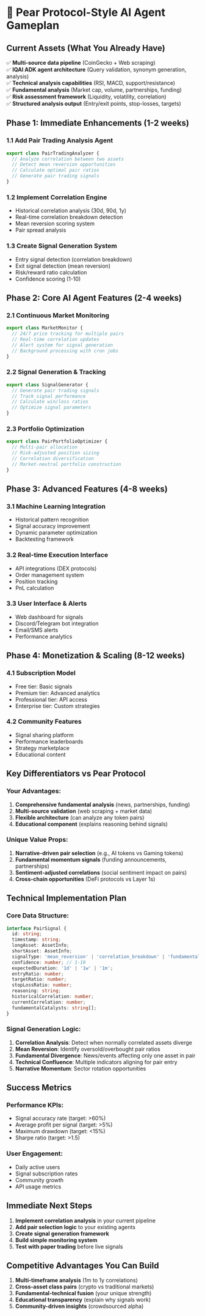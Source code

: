 # 🎯 Pear Protocol-Style AI Agent Gameplan

## Current Assets (What You Already Have)
✅ **Multi-source data pipeline** (CoinGecko + Web scraping)  
✅ **IQAI ADK agent architecture** (Query validation, synonym generation, analysis)  
✅ **Technical analysis capabilities** (RSI, MACD, support/resistance)  
✅ **Fundamental analysis** (Market cap, volume, partnerships, funding)  
✅ **Risk assessment framework** (Liquidity, volatility, correlation)  
✅ **Structured analysis output** (Entry/exit points, stop-losses, targets)  

## Phase 1: Immediate Enhancements (1-2 weeks)

### 1.1 Add Pair Trading Analysis Agent
```typescript
export class PairTradingAnalyzer {
  // Analyze correlation between two assets
  // Detect mean reversion opportunities  
  // Calculate optimal pair ratios
  // Generate pair trading signals
}
```

### 1.2 Implement Correlation Engine
- Historical correlation analysis (30d, 90d, 1y)
- Real-time correlation breakdown detection
- Mean reversion scoring system
- Pair spread analysis

### 1.3 Create Signal Generation System
- Entry signal detection (correlation breakdown)
- Exit signal detection (mean reversion)
- Risk/reward ratio calculation
- Confidence scoring (1-10)

## Phase 2: Core AI Agent Features (2-4 weeks)

### 2.1 Continuous Market Monitoring
```typescript
export class MarketMonitor {
  // 24/7 price tracking for multiple pairs
  // Real-time correlation updates
  // Alert system for signal generation
  // Background processing with cron jobs
}
```

### 2.2 Signal Generation & Tracking
```typescript
export class SignalGenerator {
  // Generate pair trading signals
  // Track signal performance
  // Calculate win/loss ratios
  // Optimize signal parameters
}
```

### 2.3 Portfolio Optimization
```typescript
export class PairPortfolioOptimizer {
  // Multi-pair allocation
  // Risk-adjusted position sizing
  // Correlation diversification
  // Market-neutral portfolio construction
}
```

## Phase 3: Advanced Features (4-8 weeks)

### 3.1 Machine Learning Integration
- Historical pattern recognition
- Signal accuracy improvement
- Dynamic parameter optimization
- Backtesting framework

### 3.2 Real-time Execution Interface
- API integrations (DEX protocols)
- Order management system
- Position tracking
- PnL calculation

### 3.3 User Interface & Alerts
- Web dashboard for signals
- Discord/Telegram bot integration
- Email/SMS alerts
- Performance analytics

## Phase 4: Monetization & Scaling (8-12 weeks)

### 4.1 Subscription Model
- Free tier: Basic signals
- Premium tier: Advanced analytics
- Professional tier: API access
- Enterprise tier: Custom strategies

### 4.2 Community Features
- Signal sharing platform
- Performance leaderboards
- Strategy marketplace
- Educational content

## Key Differentiators vs Pear Protocol

### Your Advantages:
1. **Comprehensive fundamental analysis** (news, partnerships, funding)
2. **Multi-source validation** (web scraping + market data)
3. **Flexible architecture** (can analyze any token pairs)
4. **Educational component** (explains reasoning behind signals)

### Unique Value Props:
1. **Narrative-driven pair selection** (e.g., AI tokens vs Gaming tokens)
2. **Fundamental momentum signals** (funding announcements, partnerships)
3. **Sentiment-adjusted correlations** (social sentiment impact on pairs)
4. **Cross-chain opportunities** (DeFi protocols vs Layer 1s)

## Technical Implementation Plan

### Core Data Structure:
```typescript
interface PairSignal {
  id: string;
  timestamp: string;
  longAsset: AssetInfo;
  shortAsset: AssetInfo;
  signalType: 'mean_reversion' | 'correlation_breakdown' | 'fundamental_divergence';
  confidence: number; // 1-10
  expectedDuration: '1d' | '1w' | '1m';
  entryRatio: number;
  targetRatio: number;
  stopLossRatio: number;
  reasoning: string;
  historicalCorrelation: number;
  currentCorrelation: number;
  fundamentalCatalysts: string[];
}
```

### Signal Generation Logic:
1. **Correlation Analysis**: Detect when normally correlated assets diverge
2. **Mean Reversion**: Identify oversold/overbought pair ratios  
3. **Fundamental Divergence**: News/events affecting only one asset in pair
4. **Technical Confluence**: Multiple indicators aligning for pair entry
5. **Narrative Momentum**: Sector rotation opportunities

## Success Metrics

### Performance KPIs:
- Signal accuracy rate (target: >60%)
- Average profit per signal (target: >5%)
- Maximum drawdown (target: <15%)
- Sharpe ratio (target: >1.5)

### User Engagement:
- Daily active users
- Signal subscription rates
- Community growth
- API usage metrics

## Immediate Next Steps

1. **Implement correlation analysis** in your current pipeline
2. **Add pair selection logic** to your existing agents
3. **Create signal generation framework** 
4. **Build simple monitoring system**
5. **Test with paper trading** before live signals

## Competitive Advantages You Can Build

1. **Multi-timeframe analysis** (1m to 1y correlations)
2. **Cross-asset class pairs** (crypto vs traditional markets)
3. **Fundamental-technical fusion** (your unique strength)
4. **Educational transparency** (explain why signals work)
5. **Community-driven insights** (crowdsourced alpha)
